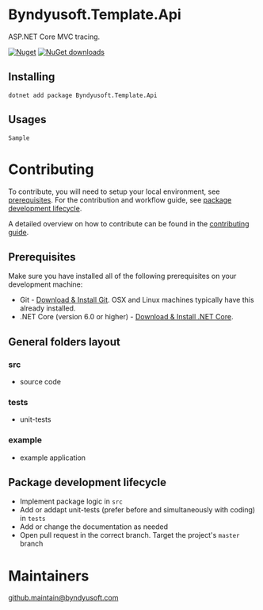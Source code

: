 ﻿# Byndyusoft.Template.Api
ASP.NET Core MVC tracing.

[![Nuget](http://img.shields.io/nuget/v/Byndyusoft.Template.Api.svg?maxAge=10800)](https://www.nuget.org/packages/Byndyusoft.Template.Api/) [![NuGet downloads](https://img.shields.io/nuget/dt/Byndyusoft.Template.Api.svg)](https://www.nuget.org/packages/Byndyusoft.Template.Api/) 


## Installing

```shell
dotnet add package Byndyusoft.Template.Api
```

## Usages

```shell
Sample
```

# Contributing

To contribute, you will need to setup your local environment, see [prerequisites](#prerequisites). For the contribution and workflow guide, see [package development lifecycle](#package-development-lifecycle).

A detailed overview on how to contribute can be found in the [contributing guide](CONTRIBUTING.md).

## Prerequisites

Make sure you have installed all of the following prerequisites on your development machine:

- Git - [Download & Install Git](https://git-scm.com/downloads). OSX and Linux machines typically have this already installed.
- .NET Core (version 6.0 or higher) - [Download & Install .NET Core](https://dotnet.microsoft.com/download/dotnet-core/6.0).

## General folders layout

### src
- source code

### tests
- unit-tests

### example
- example application

## Package development lifecycle

- Implement package logic in `src`
- Add or addapt unit-tests (prefer before and simultaneously with coding) in `tests`
- Add or change the documentation as needed
- Open pull request in the correct branch. Target the project's `master` branch

# Maintainers

[github.maintain@byndyusoft.com](mailto:github.maintain@byndyusoft.com)